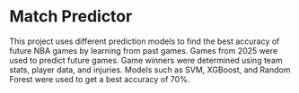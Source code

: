 # Match Predictor

This project uses different prediction models to find the best accuracy of future NBA games by learning from past games. Games from 2025 were used to predict future games. Game winners were determined using team stats, player data, and injuries. Models such as SVM, XGBoost, and Random Forest were used to get a best accuracy of 70%. 
